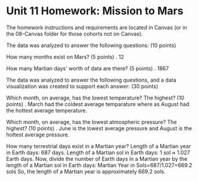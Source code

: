 # Unit 11 Homework: Mission to Mars

The homework instructions and requirements are located in Canvas (or in the 08-Canvas folder for those cohorts not on Canvas).

The data was analyzed to answer the following questions: (10 points)

How many months exist on Mars? (5 points)
. 12

How many Martian days' worth of data are there? (5 points)
. 1867

The data was analyzed to answer the following questions, and a data visualization was created to support each answer: (30 points)


Which month, on average, has the lowest temperature? The highest? (10 points)
. March had the coldest average temparature where as August had the hottest average temperature.

Which month, on average, has the lowest atmospheric pressure? The highest? (10 points)
. June is the lowest average pressure and August is the hottest average pressure.  

How many terrestrial days exist in a Martian year? 
Length of a Martian year in Earth days: 687 days.
Length of a Martian sol in Earth days: 1 sol ≈ 1.027 Earth days.
Now, divide the number of Earth days in a Martian year by the length of a Martian sol in Earth days:
Martian Year in Sols=687/1.027=669.2 sols
So, the length of a Martian year is approximately 669.2 sols.

